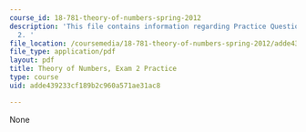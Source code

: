 ```yaml
---
course_id: 18-781-theory-of-numbers-spring-2012
description: 'This file contains information regarding Practice Questions for Midterm
  2. '
file_location: /coursemedia/18-781-theory-of-numbers-spring-2012/adde439233cf189b2c960a571ae31ac8_MIT18_871S12_practiExam2.pdf
file_type: application/pdf
layout: pdf
title: Theory of Numbers, Exam 2 Practice
type: course
uid: adde439233cf189b2c960a571ae31ac8

---
```

None